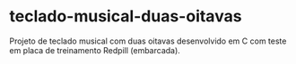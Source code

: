 # teclado-musical-duas-oitavas
Projeto de teclado musical com duas oitavas desenvolvido em C com teste em placa de treinamento Redpill (embarcada).
